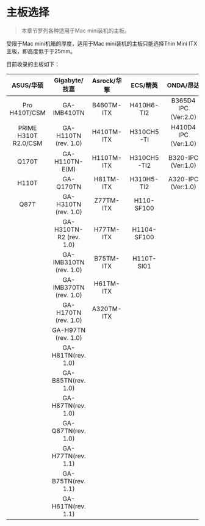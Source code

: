 # 主板选择

> 本章节罗列各种适用于Mac mini装机的主板。

受限于Mac mini机箱的厚度，适用于Mac mini装机的主板只能选择Thin Mini ITX主板，即高度低于于25mm。

目前收录的主板如下：

|       ASUS/华硕      	|      Gigabyte/技嘉      	| Asrock/华擎 	|   ECS/精英  	|       ONDA/昂达       	|
|:--------------------:	|:-----------------------:	|:-----------:	|:-----------:	|:---------------------:	|
| Pro H410T/CSM        	| GA-IMB410TN             	| B460TM-ITX  	| H410H6-TI2  	| B365D4 IPC（Ver:2.0） 	|
| PRIME H310T R2.0/CSM 	| GA-H110TN (rev. 1.0)    	| H410TM-ITX  	| H310CH5-TI  	| H410D4 IPC（Ver:1.0） 	|
| Q170T                	| GA-H110TN-E(M)          	| H110TM-ITX  	| H310CH5-TI2 	| B320-IPC (Ver:1.0)    	|
| H110T                	| GA-Q170TN               	| H81TM-ITX   	| H310H5-TI2  	| A320-IPC (Ver:1.0)    	|
| Q87T                 	| GA-H310TN (rev. 1.0)    	| Z77TM-ITX   	| H110-SF100  	|                       	|
|                      	| GA-H310TN-R2 (rev. 1.0) 	| H77TM-ITX   	| H1104-SF100 	|                       	|
|                      	| GA-IMB310TN (rev. 1.0)  	| B75TM-ITX   	| H110T-SI01  	|                       	|
|                      	| GA-IMB370TN (rev. 1.0)  	| H61TM-ITX   	|             	|                       	|
|                      	| GA-H170TN (rev. 1.0)    	| A320TM-ITX  	|             	|                       	|
|                      	| GA-H97TN (rev. 1.0)     	|             	|             	|                       	|
|                      	| GA-H81TN(rev. 1.0)      	|             	|             	|                       	|
|                      	| GA-B85TN(rev. 1.0)      	|             	|             	|                       	|
|                      	| GA-H87TN(rev. 1.0)      	|             	|             	|                       	|
|                      	| GA-Q87TN(rev. 1.0)      	|             	|             	|                       	|
|                      	| GA-H77TN(rev. 1.1)      	|             	|             	|                       	|
|                      	| GA-B75TN(rev. 1.1)      	|             	|             	|                       	|
|                      	| GA-H61TN(rev. 1.1)      	|             	|             	|                       	|